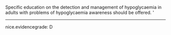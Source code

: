 Specific education on the detection and management of hypoglycaemia in adults with problems of hypoglycaemia awareness should be offered.
'

---
 nice.evidencegrade: D
